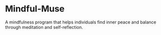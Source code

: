 # Mindful-Muse
A mindfulness program that helps individuals find inner peace and balance through meditation and self-reflection.
